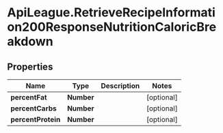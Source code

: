 # ApiLeague.RetrieveRecipeInformation200ResponseNutritionCaloricBreakdown

## Properties

Name | Type | Description | Notes
------------ | ------------- | ------------- | -------------
**percentFat** | **Number** |  | [optional] 
**percentCarbs** | **Number** |  | [optional] 
**percentProtein** | **Number** |  | [optional] 


